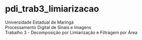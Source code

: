 # pdi_trab3_limiarizacao
Universidade Estadual de Maringá <br />
Processamento Digital de Sinais e Imagens <br />
Trabalho 3 - Decomposição por Limiarização e Filtragem por Área<br />
